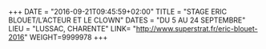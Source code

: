 +++
DATE = "2016-09-21T09:45:59+02:00"
TITLE = "STAGE ERIC BLOUET/L’ACTEUR ET LE CLOWN"
DATES = "DU 5 AU 24 SEPTEMBRE"
LIEU = "LUSSAC, CHARENTE"
LINK= "http://www.superstrat.fr/eric-blouet-2016"
WEIGHT=9999978
+++

